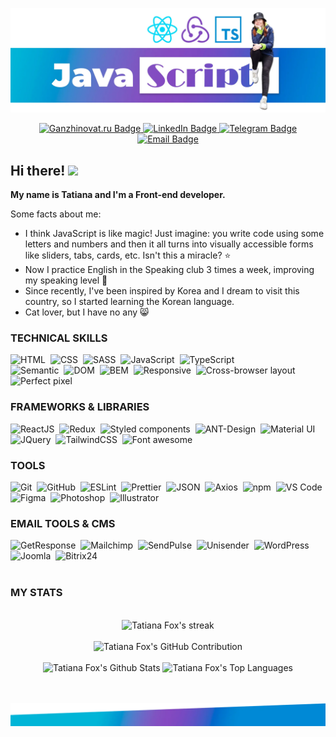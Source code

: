 ![Header image](./header-img.webp)

<div align="center">
  <a href="https://ganzhinovat.ru/" target="_blank">
    <img src="https://img.shields.io/badge/-ganzhinovat.ru-f209b1?style=for-the-badge&logo=firefoxbrowser&logoColor=ffffff" alt="Ganzhinovat.ru Badge"/>
  </a>
  <a href="https://www.linkedin.com/in/tatiana-ganzhinova/" target="_blank">
    <img src="https://img.shields.io/badge/-LinkedIn-0045CB?style=for-the-badge&logo=LinkedIn&logoColor=ffffff" alt="LinkedIn Badge"/>
  </a>
  <a href="https://t.me/pesukarhutg/" target="_blank">
    <img src="https://img.shields.io/badge/-telegram-blue?style=for-the-badge&logo=Telegram&logoColor=ffffff" alt="Telegram Badge"/>
  </a>
  <a href="mailto:ganzhinovat@yandex.ru" target="_blank">
    <img src="https://img.shields.io/badge/-email-0045CB?style=for-the-badge&logo=mail.ru&logoColor=ffffff" alt="Email Badge"/>
  </a>
</div>

<!-- <div align="center">
  <img src="https://komarev.com/ghpvc/?username=PesukarhuTG&style=flat-square&color=blue" alt=""/>
</div> -->

## Hi there! <img src="https://media.giphy.com/media/WUlplcMpOCEmTGBtBW/giphy.gif" width="50">

**My name is Tatiana and I'm a Front-end developer.**

Some facts about me:

- I think JavaScript is like magic! Just imagine: you write code using some letters and numbers and then it all turns into visually accessible forms like sliders, tabs, cards, etc. Isn't this a miracle? ⭐️
- Now I practice English in the Speaking club 3 times a week, improving my speaking level 💪
- Since recently, I've been inspired by Korea and I dream to visit this country, so I started learning the Korean language.
- Cat lover, but I have no any 😸

### TECHNICAL SKILLS

![HTML](https://img.shields.io/badge/-HTML-764abc?style=flat-square&logo=HTML5&logoColor=FFFFFF)&nbsp;
![CSS](https://img.shields.io/badge/-CSS-764abc?style=flat-square&logo=CSS3&logoColor=FFFFFF)&nbsp;
![SASS](https://img.shields.io/badge/-SASS-764abc?style=flat-square&logo=SASS&logoColor=FFFFFF)&nbsp;
![JavaScript](<https://img.shields.io/badge/-JavaScript_(ES5/ES6+)-764abc?style=flat-square&logo=javascript&logoColor=FFFFFF>)&nbsp;
![TypeScript](https://img.shields.io/badge/-TypeScript-764abc?style=flat-square&logo=typescript&logoColor=FFFFFF)&nbsp;<br>
![Semantic](https://img.shields.io/badge/Semantic%20layout-blue)&nbsp;
![DOM](https://img.shields.io/badge/DOM-blue)&nbsp;
![BEM](https://img.shields.io/badge/BEM-blue)&nbsp;
![Responsive](https://img.shields.io/badge/Responsive_/%20adaptive%20design-blue)&nbsp;
![Cross-browser layout](https://img.shields.io/badge/Cross%20browser%20layout-blue)&nbsp;
![Perfect pixel](https://img.shields.io/badge/Perfect%20pixel-blue)&nbsp;

### FRAMEWORKS & LIBRARIES

![ReactJS](https://img.shields.io/badge/-ReactJS-764abc?style=flat-square&logo=react&logoColor=FFFFFF)&nbsp;
![Redux](https://img.shields.io/badge/-Redux-764abc?style=flat-square&logo=Redux&logoColor=FFFFFF)&nbsp;
![Styled components](https://img.shields.io/badge/-Styled%20Components-764abc?style=flat-square&logo=styledcomponents&logoColor=FFFFFF)&nbsp;
![ANT-Design](https://img.shields.io/badge/-ANT%20Design-764abc?style=flat-square&logo=antdesign&logoColor=FFFFFF)&nbsp;
![Material UI](https://img.shields.io/badge/-Material%20UI-764abc?style=flat-square&logo=mui&logoColor=FFFFFF)&nbsp;
![JQuery](https://img.shields.io/badge/-JQuery-764abc?style=flat-square&logo=JQuery&logoColor=FFFFFF)&nbsp;
![TailwindCSS](https://img.shields.io/badge/-TailwindCSS-764abc?style=flat-square&logo=TailwindCSS&logoColor=FFFFFF)&nbsp;
![Font awesome](https://img.shields.io/badge/-Font%20awesome-764abc?style=flat-square&logo=font-awesome&logoColor=FFFFFF)&nbsp;

### TOOLS

![Git](https://img.shields.io/badge/-Git-blue?style=flat-square&logo=git&logoColor=FFFFFF)&nbsp;
![GitHub](https://img.shields.io/badge/-GitHub-blue?style=flat-square&logo=github&logoColor=FFFFFF)&nbsp;
![ESLint](https://img.shields.io/badge/-ESLint-blue?style=flat-square&logo=eslint&logoColor=FFFFFF)&nbsp;
![Prettier](https://img.shields.io/badge/-Prettier-blue?style=flat-square&logo=prettier&logoColor=FFFFFF)&nbsp;
![JSON](https://img.shields.io/badge/-JSON-blue?style=flat-square&logo=JSON&logoColor=FFFFFF)&nbsp;
![Axios](https://img.shields.io/badge/-Axios-blue?style=flat-square&logo=Axios&logoColor=FFFFFF)&nbsp;
![npm](https://img.shields.io/badge/-npm-blue?style=flat-square&logo=npm&logoColor=FFFFFF)&nbsp;
![VS Code](https://img.shields.io/badge/-VSCode-blue?style=flat-square&logo=visual-studio-code&logoColor=FFFFFF)&nbsp;
![Figma](https://img.shields.io/badge/-Figma-blue?style=flat-square&logo=figma&logoColor=FFFFFF)&nbsp;
![Photoshop](https://img.shields.io/badge/-Photoshop-blue?style=flat-square&logo=adobe-photoshop&logoColor=FFFFFF)&nbsp;
![Illustrator](https://img.shields.io/badge/-Illustrator-blue?style=flat-square&logo=adobeillustrator&logoColor=FFFFFF)&nbsp;

### EMAIL TOOLS & CMS

![GetResponse](https://img.shields.io/badge/-GetResponse-764abc?style=flat-square&logo=minutemailer&logoColor=FFFFFF)&nbsp;
![Mailchimp](https://img.shields.io/badge/-Mailchimp-764abc?style=flat-square&logo=Mailchimp&logoColor=FFFFFF)&nbsp;
![SendPulse](https://img.shields.io/badge/-SendPulse-764abc?style=flat-square&logo=minutemailer&logoColor=FFFFFF)&nbsp;
![Unisender](https://img.shields.io/badge/-Unisender-764abc?style=flat-square&logo=datadog&logoColor=FFFFFF)&nbsp;
![WordPress](https://img.shields.io/badge/-WordPress-764abc?style=flat-square&logo=WordPress&logoColor=FFFFFF)&nbsp;
![Joomla](https://img.shields.io/badge/-Joomla-764abc?style=flat-square&logo=Joomla&logoColor=FFFFFF)&nbsp;
![Bitrix24](https://img.shields.io/badge/-Bitrix24-764abc?style=flat-square&logo=bookalope&logoColor=FFFFFF)&nbsp;
<br><br>

### MY STATS

<br>

<div align="center">
    <img title="GitHub Stats" alt="Tatiana Fox's streak" src="https://streak-stats.demolab.com/?user=pesukarhuTG&layout=compact&theme=react&hide_border=true&bg_color=1F222E&title_color=F85D7F&icon_color=F8D866"/>
</div>
<br>
<div align="center">
    <img src="https://github-profile-summary-cards.vercel.app/api/cards/profile-details?username=pesukarhuTG&theme=react" alt="Tatiana Fox's GitHub Contribution"/>
</div>
<br>
<div align="center">
    <img src="https://denvercoder1-github-readme-stats.vercel.app/api?username=pesukarhuTG&show_icons=true&count_private=true&theme=react&border_color=1F222E&bg_color=1F222E&title_color=56cff1&icon_color=56cff1" alt="Tatiana Fox's Github Stats"  height="200" width="49.5%"/>
    <img src="https://denvercoder1-github-readme-stats.vercel.app/api/top-langs/?username=pesukarhuTG&langs_count=8&layout=compact&theme=react&border_color=1F222E&bg_color=1F222E&title_color=56cff1&icon_color=56cff1" alt="Tatiana Fox's Top Languages"height="200" width="49.5%"/>
</div>

<br><br>
![Footer image](./footer-img.webp)

